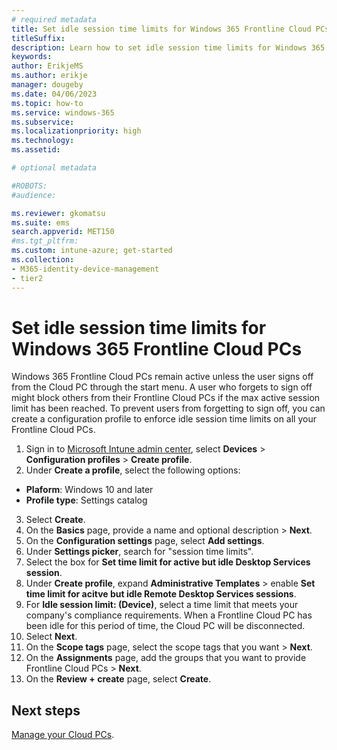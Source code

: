 ```yaml
---
# required metadata
title: Set idle session time limits for Windows 365 Frontline Cloud PCs
titleSuffix:
description: Learn how to set idle session time limits for Windows 365 Frontline Cloud PCs
keywords:
author: ErikjeMS  
ms.author: erikje
manager: dougeby
ms.date: 04/06/2023
ms.topic: how-to
ms.service: windows-365
ms.subservice: 
ms.localizationpriority: high
ms.technology:
ms.assetid: 

# optional metadata

#ROBOTS:
#audience:

ms.reviewer: gkomatsu
ms.suite: ems
search.appverid: MET150
#ms.tgt_pltfrm:
ms.custom: intune-azure; get-started
ms.collection:
- M365-identity-device-management
- tier2
---
```


# Set idle session time limits for Windows 365 Frontline Cloud PCs

Windows 365 Frontline Cloud PCs remain active unless the user signs off from the Cloud PC through the start menu. A user who forgets to sign off might block others from their Frontline Cloud PCs if the max active session limit has been reached. To prevent users from forgetting to sign off, you can create a configuration profile to enforce idle session time limits on all your Frontline Cloud PCs.

1. Sign in to [Microsoft Intune admin center](https://go.microsoft.com/fwlink/?linkid=2109431), select **Devices** > **Configuration profiles** > **Create profile**.
2. Under **Create a profile**, select the following options:

  - **Plaform**: Windows 10 and later
  - **Profile type**: Settings catalog

3. Select **Create**.
4. On the **Basics** page, provide a name and optional description > **Next**.
5. On the **Configuration settings** page, select **Add settings**.
6. Under **Settings picker**, search for "session time limits".
7. Select the box for **Set time limit for active but idle Desktop Services session**.
8. Under **Create profile**, expand **Administrative Templates** > enable **Set time limit for acitve but idle Remote Desktop Services sessions**.
9. For **Idle session limit: (Device)**, select a time limit that meets your company's compliance requirements. When a Frontline Cloud PC has been idle for this period of time, the Cloud PC will be disconnected.
10. Select **Next**.
12. On the **Scope tags** page, select the scope tags that you want > **Next**.
13. On the **Assignments** page, add the groups that you want to provide Frontline Cloud PCs > **Next**.
14. On the **Review + create** page, select **Create**.

<!-- ########################## -->
## Next steps

[Manage your Cloud PCs](device-management-overview.md).
